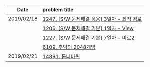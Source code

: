 |Date        | problem title|
|:-------------:|:-------------|
|2019/02/18| [1247. [S/W 문제해결 응용] 3일차 - 최적 경로](1247.cpp)|
||[1206. [S/W 문제해결 기본] 1일차 - View](view.cpp)|
||[1227. [S/W 문제해결 기본] 7일차 - 미로2](maze.cpp)|
||[6109. 추억의 2048게임](2048game.cpp)|
|2019/02/21| [14891. 톱니바퀴](gear.cpp)|
